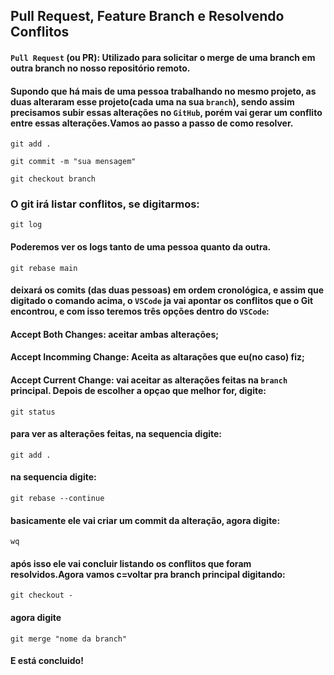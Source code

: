 ## **Pull Request**, **Feature Branch** e **Resolvendo Conflitos**

#### `Pull Request` (ou PR): Utilizado para solicitar o merge de uma branch em outra branch no nosso repositório remoto.
#### Supondo que há mais de uma pessoa trabalhando no mesmo projeto, as duas alteraram esse projeto(cada uma na sua `branch`), sendo assim precisamos subir essas alterações no `GitHub`, porém vai gerar um conflito entre essas alterações.Vamos ao passo a passo de como resolver.
```git
git add .
```
```git
git commit -m "sua mensagem"
```
```git
git checkout branch
```
### O git irá listar conflitos, se digitarmos:
```git
git log
```
#### Poderemos ver os logs tanto de uma pessoa quanto da outra.
```git
git rebase main
```
#### deixará os comits (das duas pessoas) em ordem cronológica, e assim que digitado o comando acima, o `VSCode` ja vai apontar os conflitos que o Git encontrou, e com isso teremos três opções dentro do `VSCode`:
#### **Accept Both Changes**: aceitar ambas alterações;
#### **Accept Incomming Change**: Aceita as altarações que eu(no caso) fiz;
#### **Accept Current Change**: vai aceitar as alterações feitas na `branch` principal. Depois de escolher a opçao que melhor for, digite:
```git
git status
```
#### para ver as alterações feitas, na sequencia digite:
```git
git add .
```
#### na sequencia digite:
```git
git rebase --continue
```
#### basicamente ele vai criar um commit da alteração, agora digite:
```git
wq
```
#### após isso ele vai concluir listando os conflitos que foram resolvidos.Agora vamos c=voltar pra branch principal digitando:
```git
git checkout -
```
#### agora digite
```git
git merge "nome da branch"
```
#### E está concluido!